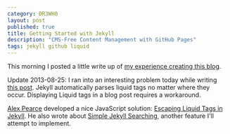 ```yaml
---
category: DR3WH0
layout: post
published: true
title: Getting Started with Jekyll
description: "CMS-Free Content Management with GitHub Pages"
tags: jekyll github liquid
---
```


This morning I posted a little write up of [my experience creating this blog](http://andrewweidnerportfolio.weebly.com/1/post/2013/07/cms-free-content-management-with-github-pages.html).

Update 2013-08-25: I ran into an interesting problem today while writing [this post](http://dr3wh0.github.io/dr3wh0/2013/08/25/scm-music-player-for-github-pages/). Jekyll automatically parses liquid tags no matter where they occur. Displaying Liquid tags in a blog post requires a workaround.

[Alex Pearce](http://alexpearce.me) developed a nice JavaScript solution: [Escaping Liquid Tags in Jekyll](http://alexpearce.me/2012/04/escaping-liquid-tags-in-jekyll/). He also wrote about [Simple Jekyll Searching](http://alexpearce.me/2012/04/simple-jekyll-searching/), another feature I'll attempt to implement.